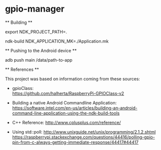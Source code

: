# gpio-manager


** Building **

export NDK_PROJECT_PATH=.

ndk-build NDK_APPLICATION_MK=./Application.mk


** Pushing to the Android device **

adb push main /data/path-to-app


** References **

This project was based on information coming from these sources:

- gpioClass:  
https://github.com/halherta/RaspberryPi-GPIOClass-v2

- Building a native Android Commandline Application:
https://software.intel.com/en-us/articles/building-an-android-command-line-application-using-the-ndk-build-tools

- C++ Reference:
http://www.cplusplus.com/reference/

- Using std::poll:
http://www.unixguide.net/unix/programming/2.1.2.shtml
https://raspberrypi.stackexchange.com/questions/44416/polling-gpio-pin-from-c-always-getting-immediate-response/44417#44417